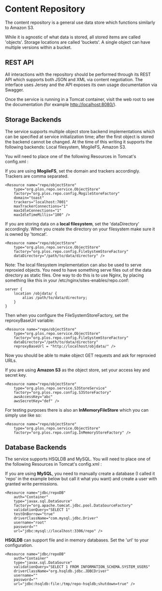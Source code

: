 Content Repository
==================

The content repository is a general use data store which functions similarly to Amazon S3.

While it is agnostic of what data is stored, all stored items are called 'objects'. Storage locations are called 'buckets'. A single object can have multiple versions within a bucket.


REST API
--------

All interactions with the repository should be performed through its REST API which supports both JSON and XML via content negotiation. The interface uses Jersey and the API exposes its own usage documentation via Swagger.

Once the service is running in a Tomcat container, visit the web root to see the documentation (for example [http://localhost:8080/](http://localhost:8080/)).


Storage Backends
----------------

The service supports multiple object store backend implementations which can be specified at service initialization time; after the first object is stored the backend cannot be changed. At the time of this writing it supports the following backends: Local filesystem, MogileFS, Amazon S3.

You will need to place one of the following Resources in Tomcat's config.xml :

If you are using **MogileFS**, set the domain and trackers accordingly. Trackers are comma separated.

    <Resource name="repo/objectStore"
        type="org.plos.repo.service.ObjectStore"
        factory="org.plos.repo.config.MogileStoreFactory"
        domain="toast"
        trackers="localhost:7001"
        maxTrackerConnections="1"
        maxIdleConnections="1"
        maxIdleTimeMillis="100" />
        
If you are storing data on a **local filesystem**, set the 'dataDirectory' accordingly. When you create the directory on your filesystem make sure it is owned by 'tomcat'.

    <Resource name="repo/objectStore"
        type="org.plos.repo.service.ObjectStore"
        factory="org.plos.repo.config.FileSystemStoreFactory"
        dataDirectory="/path/to/data/directory" />
        
Note: The local filesystem implementation can also be used to serve reproxied objects. You need to have something serve files out of the data directory as static files. One way to do this is to use Nginx, by placing something like this in your /etc/nginx/sites-enables/repo.conf:

    server {
        location /objdata/ {
            alias /path/to/data/directory;
        }
    }
    
Then when you configure the FileSystemStoreFactory, set the reproxyBaseUrl variable:

    <Resource name="repo/objectStore"
        type="org.plos.repo.service.ObjectStore"
        factory="org.plos.repo.config.FileSystemStoreFactory"
        dataDirectory="/path/to/data/directory"
        reproxyBaseUrl = "http://localhost/objdata/" />

Now you should be able to make object GET requests and ask for reproxied URLs.
        

If you are using **Amazon S3** as the object store, set your access key and secret key.

    <Resource name="repo/objectStore"
        type="org.plos.repo.service.S3StoreService"
        factory="org.plos.repo.config.S3StoreFactory"
        awsAccessKey="abc"
        awsSecretKey="def" />
        
For testing purposes there is also an **InMemoryFileStore** which you can simply use like so:

    <Resource name="repo/objectStore"
        type="org.plos.repo.service.ObjectStore"
        factory="org.plos.repo.config.InMemoryStoreFactory" />



Database Backends
-----------------

The service supports HSQLDB and MySQL. You will need to place one of the following Resources in Tomcat's config.xml :

If you are using **MySQL**, you need to manually create a database (I called it 'repo' in the example below but call it what you want) and create a user with granted write permissions. 

    <Resource name="jdbc/repoDB"
        auth="Container"
        type="javax.sql.DataSource"
        factory="org.apache.tomcat.jdbc.pool.DataSourceFactory"
        validationQuery="SELECT 1"
        testOnBorrow="true"
        driverClassName="com.mysql.jdbc.Driver"
        username="root"
        password=""
        url="jdbc:mysql://localhost:3306/repo" />

**HSQLDB** can support file and in memory databases. Set the 'url' to your configuration.

    <Resource name="jdbc/repoDB"
        auth="Container"
        type="javax.sql.DataSource"
        validationQuery="SELECT 1 FROM INFORMATION_SCHEMA.SYSTEM_USERS"
        driverClassName="org.hsqldb.jdbc.JDBCDriver"
        username=""
        password=""
        url="jdbc:hsqldb:file:/tmp/repo-hsqldb;shutdown=true" />

